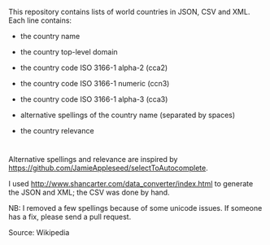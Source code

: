 This repository contains lists of world countries in JSON, CSV and XML. Each line contains:

 - the country name

 - the country top-level domain

 - the country code ISO 3166-1 alpha-2 (cca2)

 - the country code ISO 3166-1 numeric (ccn3)

 - the country code ISO 3166-1 alpha-3 (cca3)
 
 - alternative spellings of the country name (separated by spaces)
 
 - the country relevance
 
# 
Alternative spellings and relevance are inspired by https://github.com/JamieAppleseed/selectToAutocomplete. 

I used http://www.shancarter.com/data_converter/index.html to generate the JSON and XML; the CSV was done by hand.

NB: I removed a few spellings because of some unicode issues. If someone has a fix, please send a pull request.

Source: Wikipedia